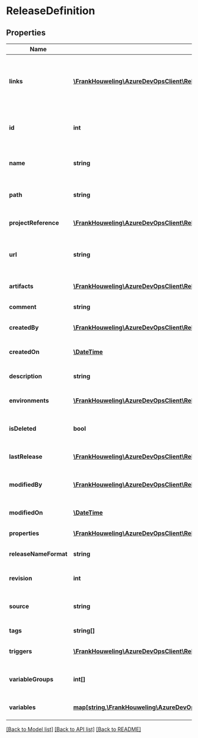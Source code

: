# ReleaseDefinition

## Properties
Name | Type | Description | Notes
------------ | ------------- | ------------- | -------------
**links** | [**\FrankHouweling\AzureDevOpsClient\Release\Model\ReferenceLinks**](ReferenceLinks.md) | Gets the links to related resources, APIs, and views for the release definition. | [optional] 
**id** | **int** | Gets the unique identifier of release definition. | [optional] 
**name** | **string** | Gets or sets the name of the release definition. | [optional] 
**path** | **string** | Gets or sets the path of the release definition. | [optional] 
**projectReference** | [**\FrankHouweling\AzureDevOpsClient\Release\Model\ProjectReference**](ProjectReference.md) | Gets or sets project reference. | [optional] 
**url** | **string** | Gets the REST API url to access the release definition. | [optional] 
**artifacts** | [**\FrankHouweling\AzureDevOpsClient\Release\Model\Artifact[]**](Artifact.md) | Gets or sets the list of artifacts. | [optional] 
**comment** | **string** | Gets or sets comment. | [optional] 
**createdBy** | [**\FrankHouweling\AzureDevOpsClient\Release\Model\IdentityRef**](IdentityRef.md) | Gets or sets the identity who created. | [optional] 
**createdOn** | [**\DateTime**](\DateTime.md) | Gets date on which it got created. | [optional] 
**description** | **string** | Gets or sets the description. | [optional] 
**environments** | [**\FrankHouweling\AzureDevOpsClient\Release\Model\ReleaseDefinitionEnvironment[]**](ReleaseDefinitionEnvironment.md) | Gets or sets the list of environments. | [optional] 
**isDeleted** | **bool** | Whether release definition is deleted. | [optional] 
**lastRelease** | [**\FrankHouweling\AzureDevOpsClient\Release\Model\ReleaseReference**](ReleaseReference.md) | Gets the reference of last release. | [optional] 
**modifiedBy** | [**\FrankHouweling\AzureDevOpsClient\Release\Model\IdentityRef**](IdentityRef.md) | Gets or sets the identity who modified. | [optional] 
**modifiedOn** | [**\DateTime**](\DateTime.md) | Gets date on which it got modified. | [optional] 
**properties** | [**\FrankHouweling\AzureDevOpsClient\Release\Model\PropertiesCollection**](PropertiesCollection.md) | Gets or sets properties. | [optional] 
**releaseNameFormat** | **string** | Gets or sets the release name format. | [optional] 
**revision** | **int** | Gets the revision number. | [optional] 
**source** | **string** | Gets or sets source of release definition. | [optional] 
**tags** | **string[]** | Gets or sets list of tags. | [optional] 
**triggers** | [**\FrankHouweling\AzureDevOpsClient\Release\Model\ReleaseTriggerBase[]**](ReleaseTriggerBase.md) | Gets or sets the list of triggers. | [optional] 
**variableGroups** | **int[]** | Gets or sets the list of variable groups. | [optional] 
**variables** | [**map[string,\FrankHouweling\AzureDevOpsClient\Release\Model\ConfigurationVariableValue]**](ConfigurationVariableValue.md) | Gets or sets the dictionary of variables. | [optional] 

[[Back to Model list]](../README.md#documentation-for-models) [[Back to API list]](../README.md#documentation-for-api-endpoints) [[Back to README]](../README.md)


